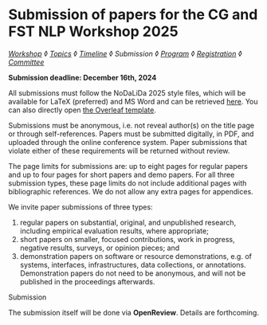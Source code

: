 # Submission of papers for the CG and FST NLP Workshop 2025

*[Workshop](index.md) ◊ [Topics](topics.md) ◊ [Timeline](dates.md) ◊ Submission ◊ [Program](program.md) ◊ [Registration](registration.md) ◊ [Committee](programcommittee.md)*


**Submission deadline: December 16th, 2024**

All submissions must follow the NoDaLiDa 2025 style files, which will be available for LaTeX (preferred) and MS Word and can be retrieved [here](https://www.nodalida-bhlt2025.eu/call-for-papers#h.v2k63awq0fpe). You can also directly open [the Overleaf template](https://www.overleaf.com/latex/templates/instructions-for-nodalida-baltic-hlt-2025-submissions/vntbxsmmzyqj).

Submissions must be anonymous, i.e. not reveal author(s) on the title page or through self-references. Papers must be submitted digitally, in PDF, and uploaded through the online conference system. Paper submissions that violate either of these requirements will be returned without review.

The page limits for submissions are: up to eight pages for regular papers and up to four pages for short papers and demo papers. For all three submission types, these page limits do not include additional pages with bibliographic references. We do not allow any extra pages for appendices. 


We invite paper submissions of three types: 

1. regular papers on substantial, original, and unpublished research, including empirical evaluation results, where appropriate;
2. short papers on smaller, focused contributions, work in progress, negative results, surveys, or opinion pieces; and 
3. demonstration papers on software or resource demonstrations, e.g. of systems, interfaces, infrastructures, data collections, or annotations. Demonstration papers do not need to be anonymous, and will not be published in the proceedings afterwards. 


Submission

The submission itself will be done via **OpenReview**. Details are forthcoming.
